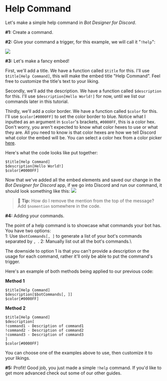# Help Command
Let's make a simple help command in *Bot Designer for Discord*.

**#1:** Create a command.

**#2:** Give your command a trigger, for this example, we will call it "`!help`":

![](https://user-images.githubusercontent.com/69215413/145681891-9d2aa736-4450-4f39-87a0-889c582fdde7.png)

**#3:** Let's make a fancy embed!

First, we'll add a title. We have a function called `$title` for this. I'll use `$title[Help Command]`, this will make the embed title "Help Command". Feel free to customize the title's text to your liking.

Secondly, we'll add the description. We have a function called `$description` for this. I'll use `$description[Hello World!]` for now, until we list our commands later in this tutorial.

Thirdly, we'll add a color border. We have a function called `$color` for this. I'll use `$color[#0000FF]` to set the color border to blue. Notice what I inputted as an argument in `$color`'s brackets, `#0000FF`, this is a color hex. Don't worry, you aren't expected to know what color hexes to use or what they are. All you need to know is that color hexes are how we tell Discord what color the embed will be. You can select a color hex from a color picker [here](https://htmlcolorcodes.com/color-picker).

Here's what the code looks like put together:
```
$title[Help Command]
$description[Hello World!]
$color[#0000FF]
```

Now that we've added all the embed elements and saved our change in the *Bot Designer for Discord* app, if we go into Discord and run our command, it should look something like this:
![](https://user-images.githubusercontent.com/69215413/145682268-dbdb3c6a-45b9-4b5e-aa55-6738378f3168.png)

> 🧠 **Tip:** How do I remove the mention from the top of the message? Add `$nomention` somewhere in the code.

**#4:** Adding your commands.

The point of a help command is to showcase what commands your bot has. You have two options:\
1: Use `$botCommands[, ]` to generate a list of your bot's commands separated by `, `.
2: Manually list out all the bot's commands.\

The downside to option 1 is that you can't provide a description or the usage for each command, rather it'll only be able to put the command's trigger.

Here's an example of both methods being applied to our previous code:

**Method 1**
```
$title[Help Command]
$description[$botCommands[, ]]
$color[#0000FF]
```

**Method 2**
```
$title[Help Command]
$description[
!command1 - Description of command1
!command2 - Description of command2
!command3 - Description of command3
]
$color[#0000FF]
```

You can choose one of the examples above to use, then customize it to your likings.

**#5:** Profit! Good job, you just made a simple `!help` command. If you'd like to get more advanced check out some of our other guides.
